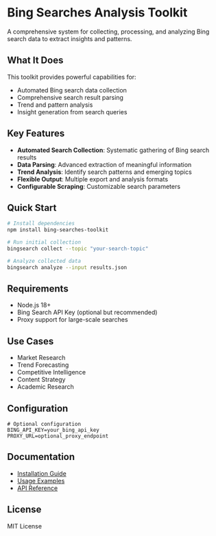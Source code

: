 # Bing Searches Analysis Toolkit

A comprehensive system for collecting, processing, and analyzing Bing search data to extract insights and patterns.

## What It Does

This toolkit provides powerful capabilities for:
- Automated Bing search data collection
- Comprehensive search result parsing
- Trend and pattern analysis
- Insight generation from search queries

## Key Features

- **Automated Search Collection**: Systematic gathering of Bing search results
- **Data Parsing**: Advanced extraction of meaningful information
- **Trend Analysis**: Identify search patterns and emerging topics
- **Flexible Output**: Multiple export and analysis formats
- **Configurable Scraping**: Customizable search parameters

## Quick Start

```bash
# Install dependencies
npm install bing-searches-toolkit

# Run initial collection
bingsearch collect --topic "your-search-topic"

# Analyze collected data
bingsearch analyze --input results.json
```

## Requirements

- Node.js 18+
- Bing Search API Key (optional but recommended)
- Proxy support for large-scale searches

## Use Cases

- Market Research
- Trend Forecasting
- Competitive Intelligence
- Content Strategy
- Academic Research

## Configuration

```env
# Optional configuration
BING_API_KEY=your_bing_api_key
PROXY_URL=optional_proxy_endpoint
```

## Documentation

- [Installation Guide](./docs/install.md)
- [Usage Examples](./docs/usage.md)
- [API Reference](./docs/api.md)

## License

MIT License